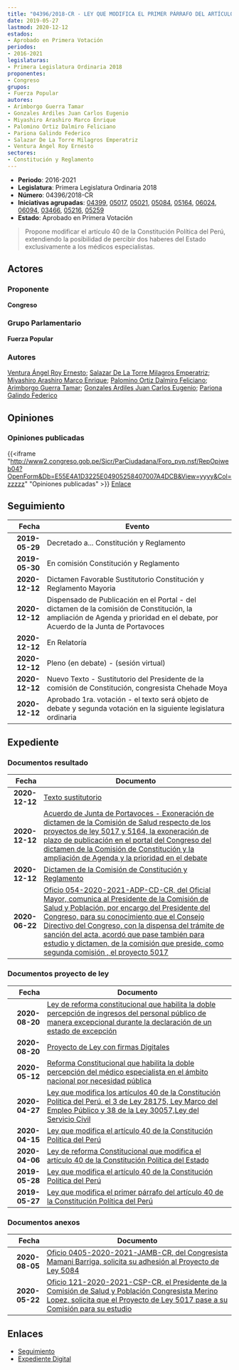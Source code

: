 ```yaml
---
title: "04396/2018-CR - LEY QUE MODIFICA EL PRIMER PÁRRAFO DEL ARTÍCULO 40 DE LA CONSTITUCIÓN POLÍTICA DEL PERÚ"
date: 2019-05-27
lastmod: 2020-12-12
estados:
- Aprobado en Primera Votación
periodos:
- 2016-2021
legislaturas:
- Primera Legislatura Ordinaria 2018
proponentes:
- Congreso
grupos:
- Fuerza Popular
autores:
- Arimborgo Guerra Tamar
- Gonzales Ardiles Juan Carlos Eugenio
- Miyashiro Arashiro Marco Enrique
- Palomino Ortiz Dalmiro Feliciano
- Pariona Galindo Federico
- Salazar De La Torre Milagros Emperatriz
- Ventura Ángel Roy Ernesto
sectores:
- Constitución y Reglamento
---
```

- **Periodo**: 2016-2021
- **Legislatura**: Primera Legislatura Ordinaria 2018
- **Número**: 04396/2018-CR
- **Iniciativas agrupadas**: [04399](../../04300/04399), [05017](../../05000/05017), [05021](../../05000/05021), [05084](../../05000/05084), [05164](../../05100/05164), [06024](../../06000/06024), [06094](../../06000/06094), [03466](../../03400/03466), [05216](../../05200/05216), [05259](../../05200/05259)
- **Estado**: Aprobado en Primera Votación

> Propone modificar el artículo 40 de la Constitución Política del Perú, extendiendo la posibilidad de percibir dos haberes del Estado exclusivamente a los médicos especialistas.


## Actores

### Proponente

**Congreso**

### Grupo Parlamentario

**Fuerza Popular**

### Autores

[Ventura Ángel Roy Ernesto](mailto:mailto:rventura@congreso.gob.pe); [Salazar De La Torre Milagros Emperatriz](mailto:mailto:msalazard@congreso.gob.pe); [Miyashiro Arashiro Marco Enrique](mailto:mailto:mmiyashiro@congreso.gob.pe); [Palomino Ortiz Dalmiro Feliciano](mailto:mailto:dfpalomino@congreso.gob.pe); [Arimborgo Guerra Tamar](mailto:mailto:tarimborgo@congreso.gob.pe); [Gonzales Ardiles Juan Carlos Eugenio](mailto:mailto:jgonzalesa@congreso.gob.pe); [Pariona Galindo Federico](mailto:mailto:fpariona@congreso.gob.pe)

## Opiniones

### Opiniones publicadas

{{<iframe "http://www2.congreso.gob.pe/Sicr/ParCiudadana/Foro_pvp.nsf/RepOpiweb04?OpenForm&Db=E55E4A1D3225E04905258407007A4DCB&View=yyyy&Col=zzzzz" "Opiniones publicadas" >}}
[Enlace](http://www2.congreso.gob.pe/Sicr/ParCiudadana/Foro_pvp.nsf/RepOpiweb04?OpenForm&Db=E55E4A1D3225E04905258407007A4DCB&View=yyyy&Col=zzzzz)


## Seguimiento

| Fecha | Evento |
|------:|--------|
| **2019-05-29** | Decretado a... Constitución y Reglamento |
| **2019-05-30** | En comisión Constitución y Reglamento |
| **2020-12-12** | Dictamen Favorable Sustitutorio Constitución y Reglamento Mayoria |
| **2020-12-12** | Dispensado de Publicación en el Portal - del dictamen de la comisión de Constitución, la ampliación de Agenda y prioridad en el debate, por Acuerdo de la Junta de Portavoces |
| **2020-12-12** | En Relatoría |
| **2020-12-12** | Pleno (en debate) - (sesión virtual) |
| **2020-12-12** | Nuevo Texto - Sustitutorio del Presidente de la comisión de Constitución, congresista Chehade Moya |
| **2020-12-12** | Aprobado 1ra. votación - el texto será objeto de debate y segunda votación en la siguiente legislatura ordinaria |

## Expediente

### Documentos resultado

| Fecha | Documento |
|------:|-----------|
| **2020-12-12** | [Texto sustitutorio](https://leyes.congreso.gob.pe/Documentos/2016_2021/Texto_Sustitutorio/Proyectos_de_Ley/TS04396-20201212.pdf) |
| **2020-12-12** | [Acuerdo de Junta de Portavoces - Exoneración de dictamen de la Comisión de Salud respecto de los proyectos de ley 5017 y 5164, la exoneración de plazo de publicación en el portal del Congreso del dictamen de la Comisión de Constitución y la ampliación de Agenda y la prioridad en el debate](http://www.leyes.congreso.gob.pe/Documentos/2016_2021/Acuerdos/Junta_Portavoces/AJP04396-20201212.pdf) |
| **2020-12-12** | [Dictamen de la Comisión de Constitución y Reglamento](http://www.leyes.congreso.gob.pe/Documentos/2016_2021/Dictamenes/Proyectos_de_Ley/04396DC04MAY20201212.pdf) |
| **2020-06-22** | [Oficio 054-2020-2021-ADP-CD-CR, del Oficial Mayor, comunica al Presidente de la Comisión de Salud y Población, por encargo del Presidente del Congreso, para su conocimiento que el Consejo Directivo del Congreso, con la dispensa del trámite de sanción del acta, acordó que pase también para estudio y dictamen, de la comisión que preside, como segunda comisión , el proyecto 5017](http://www.leyes.congreso.gob.pe/Documentos/2016_2021/Oficios/Oficialia_Mayor/OFICIO-054-2020-2021-ADP-CD-CR.pdf) |

### Documentos proyecto de ley

| Fecha | Documento |
|------:|-----------|
| **2020-08-20** | [Ley de reforma constitucional que habilita la doble percepción de ingresos del personal público de manera excepcional durante la declaración de un estado de excepción](http://www.leyes.congreso.gob.pe/Documentos/2016_2021/Proyectos_de_Ley_y_de_Resoluciones_Legislativas/PL06024-20200820.pdf) |
| **2020-08-20** | [Proyecto de Ley con firmas Digitales](http://www.leyes.congreso.gob.pe/Documentos/2016_2021/Proyectos_de_Ley_y_de_Resoluciones_Legislativas/Proyectos_Firmas_digitales/PL06024.pdf) |
| **2020-05-12** | [Reforma Constitucional que habilita la doble percepción del médico especialista en el ámbito nacional por necesidad pública](http://www.leyes.congreso.gob.pe/Documentos/2016_2021/Proyectos_de_Ley_y_de_Resoluciones_Legislativas/PL05164-20200512.pdf) |
| **2020-04-27** | [Ley que modifica los artículos 40 de la Constitución Política del Perú, el 3 de Ley 28175, Ley Marco del Empleo Público y 38 de la Ley 30057,Ley del Servicio Civil](http://www.leyes.congreso.gob.pe/Documentos/2016_2021/Proyectos_de_Ley_y_de_Resoluciones_Legislativas/PL05084_20200427..pdf) |
| **2020-04-15** | [Ley que modifica el artículo 40 de la Constitución Política del Perú](http://www.leyes.congreso.gob.pe/Documentos/2016_2021/Proyectos_de_Ley_y_de_Resoluciones_Legislativas/PL05021_20200415..pdf) |
| **2020-04-06** | [Ley de reforma Constitucional que modifica el artículo 40 de la Constitución Política del Estado](http://www.leyes.congreso.gob.pe/Documentos/2016_2021/Proyectos_de_Ley_y_de_Resoluciones_Legislativas/PL05017_20200406..pdf) |
| **2019-05-28** | [Ley que modifica el artículo 40 de la Constitución Política del Perú](http://www.leyes.congreso.gob.pe/Documentos/2016_2021/Proyectos_de_Ley_y_de_Resoluciones_Legislativas/PL0439920190528.pdf) |
| **2019-05-27** | [Ley que modifica el primer párrafo del artículo 40 de la Constitución Política del Perú](http://www.leyes.congreso.gob.pe/Documentos/2016_2021/Proyectos_de_Ley_y_de_Resoluciones_Legislativas/PL0439620190527.pdf) |

### Documentos anexos

| Fecha | Documento |
|------:|-----------|
| **2020-08-05** | [Oficio 0405-2020-2021-JAMB-CR, del Congresista Mamani Barriga, solicita su adhesión al Proyecto de Ley 5084](http://www.leyes.congreso.gob.pe/Documentos/2016_2021/Adhesiones/Proyectos_de_Ley/OFICIO-0405-2020-2021-JAMB-CR.pdf) |
| **2020-05-22** | [Oficio 121-2020-2021-CSP-CR, el Presidente de la Comisión de Salud y Población Congresista Merino Lopez, solicita que el Proyecto de Ley 5017 pase a su Comisión para su estudio](http://www.leyes.congreso.gob.pe/Documentos/2016_2021/Oficios/Comisiones_Ordinarias/OFICIO-121-2020-2021-CSP-CR.pdf) |

## Enlaces

- [Seguimiento](http://www2.congreso.gob.pe/Sicr/TraDocEstProc/CLProLey2016.nsf/f7fff46988ca05b1052578e100829cc7/8217d5a36a46796e0525840a00591e88?OpenDocument)
- [Expediente Digital](http://www2.congreso.gob.pe/Sicr/TraDocEstProc/Expvirt_2011.nsf/visbusqptramdoc1621/04396?opendocument)

